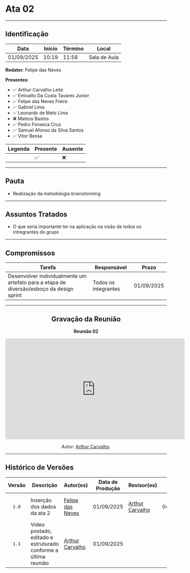 # Ata 02

---

## Identificação

| Data | Início | Término | Local |
| ---- | ------ | ------- | ----- |
| 01/09/2025 | 10:19 | 11:58 | Sala de Aula |

**Redator**: Felipe das Neves

**Presentes**: 

- ✅ Arthur Carvalho Leite
- ✅ Emivalto Da Costa Tavares Junior
- ✅ Felipe das Neves Freire
- ✅ Gabriel Lima
- ✅ Leonardo de Melo Lima
- ❌ Mateus Bastos
- ✅ Pedro Fonseca Cruz
- ✅ Samuel Afonso da Silva Santos
- ✅ Vitor Bessa

| Legenda | Presente | Ausente |
| ---- | ------ | ------- |
|  | ✅ | ❌ |

---

## Pauta

- Realização da metodologia brainstorming

---

## Assuntos Tratados

- O que seria importante ter na aplicação na visão de todos os intregrantes do grupo

---

## Compromissos

| Tarefa | Responsável | Prazo |
| ------ | ----------- | ----- |
| Desenvolver individualmente um artefato para a etapa de diversão/esboço da design sprint | Todos os integrantes | 01/09/2025 |

---

<center>

## Gravação da Reunião

<p><strong>Reunião 02<em></em></strong></p>

<iframe width="560" height="315" src="https://youtu.be/xNrcE_eeX_w" title="YouTube video player" frameborder="0" allow="accelerometer; autoplay; clipboard-write; encrypted-media; gyroscope; picture-in-picture; web-share" referrerpolicy="strict-origin-when-cross-origin" allowfullscreen></iframe>

</center>

<div align="center">
    <p>Autor: <a href="https://github.com/arthurlleite">Arthur Carvalho</a>.</p>
</div>

---

## Histórico de Versões

| Versão | Descrição | Autor(es) | Data de Produção | Revisor(es) | Data de Revisão | Incremento do Revisor|
| :----: | --------- | --------- | :--------------: | ----------- | :-------------: | :-------------: |
| `1.0` | Inserção dos dados da ata 2 | [Felipe das Neves](https://github.com/FelipeFreire-gf) | 01/09/2025 | [Arthur Carvalho](https://github.com/arthurlleite)  | 04/09/2025| arrumei alguns erros nas estruturas |
| `1.1` | Video postado, editado e estruturado conforme a última reunião | [Arthur Carvalho](https://github.com/arthurlleite) | 01/09/2025 |  | |  |
